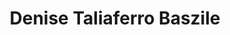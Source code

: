 ---
title: Denise Taliaferro Baszile
permalink: /stories/denise-baszile-taliaferro
layout: oralHistory
---